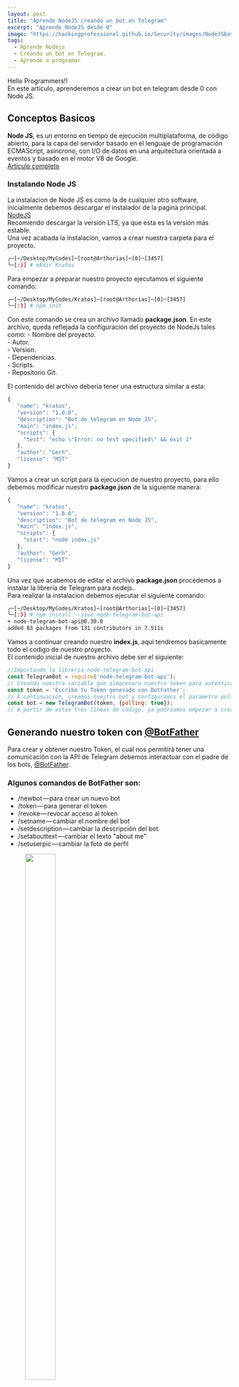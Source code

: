 ```yaml
---
layout: post
title: "Aprende NodeJS creando un bot en Telegram"
excerpt: "Aprende NodeJS desde 0"
image: "https://hackingprofessional.github.io/Security/images/NodeJSbot.png"
tags: 
  - Aprende Nodejs
  - Creando un bot en Telegram.
  - Aprende a programar
---
```


Hello Programmers!!  
En este artículo, aprenderemos a crear un bot en telegram desde 0 con Node JS.

## Conceptos Basicos

**Node JS**, es un entorno en tiempo de ejecución multiplataforma, de código abierto, para la capa del servidor basado en el lenguaje de programación ECMAScript, asíncrono, con I/O de datos en una arquitectura orientada a eventos y basado en el motor V8 de Google.  
[Articulo completo](https://es.wikipedia.org/wiki/Node.js)  

### Instalando Node JS
La instalacion de Node JS es como la de cualquier otro software, inicialmente debemos descargar el instalador de la pagina principal.  
[NodeJS](https://nodejs.org/es/)  
Recomiendo descargar la versión LTS, ya que esta es la versión más estable.  
Una vez acabada la instalacion, vamos a crear nuestra carpeta para el proyecto.  

```zsh
╭─[~/Desktop/MyCodes]─[root@Arthorias]─[0]─[3457]
╰─[:)] # mkdir Kratos
```

Para empezar a preparar nuestro proyecto ejecutamos el siguiente comando:  

```zsh
╭─[~/Desktop/MyCodes/Kratos]─[root@Arthorias]─[0]─[3457]
╰─[:)] # npm init
```

Con este comando se crea un archivo llamado **package.json**. 
En este archivo, queda reflejada la configuración del proyecto de NodeJs tales como:
	- Nombre del proyecto.  
	- Autor.  
	- Version.  
	- Dependencias.  
	- Scripts.  
	- Repositorio Git.  

El contenido del archivo debería tener una estructura similar a esta:  

```js
{
   "name": "kratos",
   "version": "1.0.0",
   "description": "Bot de telegram en Node JS",
   "main": "index.js",
   "scripts": {
     "test": "echo \"Error: no test specified\" && exit 1"
   },
   "author": "Gerh",
   "license": "MIT"
}
```

Vamos a crear un script para la ejecucion de nuestro proyecto, para ello debemos modificar nuestro **package.json** de la siguiente manera:  

```js
{
   "name": "kratos",
   "version": "1.0.0",
   "description": "Bot de telegram en Node JS",
   "main": "index.js",
   "scripts": {
     "start": "node index.js"
   },
   "author": "Gerh",
   "license": "MIT"
}
```

Una vez que acabemos de editar el archivo **package.json** procedemos a instalar la libreria de Telegram para nodejs.  
Para realizar la instalacion debemos ejecutar el siguiente comando:  

```zsh
╭─[~/Desktop/MyCodes/Kratos]─[root@Arthorias]─[0]─[3457]
╰─[:)] # npm install --save node-telegram-bot-api
+ node-telegram-bot-api@0.30.0
added 83 packages from 131 contributors in 7.511s
```

Vamos a continuar creando nuestro **index.js**, aqui tendremos basicamente todo el codigo de nuestro proyecto.  
El contenido inicial de nuestro archivo debe ser el siguiente:  

```js
//Importando la libreria node-telegram-bot-api 
const TelegramBot = require('node-telegram-bot-api');
// Creando nuestra variable que almacenara nuestro token para autenticarnos con el bot creado con BotFather
const token = 'Escribe tu Token generado con BotFather';
// A continuacion, creamos nuestro bot y configuramos el parametro polling igualandolo a True, Con esto logramos que el bot esté en constante proceso de escucha y procesamiento de datos respecto al token de la API de Telegram.
const bot = new TelegramBot(token, {polling: true});
// A partir de estas tres líneas de código, ya podríamos empezar a crear comandos y eventos para darle funcionalidad a nuestro bot.
```

## Generando nuestro token con [@BotFather](https://www.t.me/botfather)
Para crear y obtener nuestro Token, el cual nos permitirá tener una comunicación con la API de Telegram debemos interactuar con el padre de los bots, [@BotFather](https://www.t.me/botfather).  

### Algunos comandos de BotFather son:
  - /newbot — para crear un nuevo bot  
  - /token — para generar el token  
  - /revoke — revocar acceso al token  
  - /setname — cambiar el nombre del bot  
  - /setdescription — cambiar la descripción del bot  
  - /setabouttext — cambiar el texto "about me"  
  - /setuserpic — cambiar la foto de perfil  

<figure>
  <img src="https://hackingprofessional.github.io/Security/images/BotFather.png" width="40%" height="55%">
	<figcaption>
    <a href="https://hackingprofessional.github.io/Security/images/BotFather.png" title="Generando un token para nuestro Bot">Generando un token para nuestro Bot de Telegram</a>
  </figcaption>
</figure>

Cabe aclarar que por razones de seguridad no debes revelar tu token a terceros, por ello en el capture de pantalla anterior oculto el contenido de mi Token.  
Como dato adicional, es posible revocar y generar un nuevo token por medio del [@BotFather](https://www.t.me/botfather).  

## Comandos y eventos
Para el desarrollo de cualquier bot en telegram debemos tener en cuenta 2 conceptos:  

**Comandos**  
La funcionalidad de este es realizar una acción cuando se le llama.  
*Ejemplo:* Si nosotros queremos que luego del comando **/start**, nuestro bot **GerhBot66** responda: "Hola @Usuario, soy un bot y mi nombre es **Gerh**"

```js
//Declaramos la funcion
bot.onText(/^\/start/, function(msg){
  // Imprimimos en consola el mensaje recibido.
  console.log(msg);
  // msg.chat.id se encarga de recoger el id del chat donde se está realizando la petición.
  var chatId = msg.chat.id;
  // msg.from.username se encarga de recoger el @alias del usuario.
  var username = msg.from.username;
  // Enviamos un mensaje indicando el id del chat, y concatenamos el nombre del usuario con nuestro saludo
  bot.sendMessage(chatId, "Hola, " + username + " soy un bot y mi nombre es Gerh");
});
```

**Eventos**  
La idea principal de un evento es mantener constante escucha hasta recibir el llamado y luego proceder con la ejecuccion de alguna accion.  
*Ejemplo:* Cuando un usuario envia cualquier mensaje a nuestro Bot, el chat genera el evento: "Se ha recibido el mensaje".  
Para crear estos eventos se utiliza:  

```js
//Declaramos la funcion indicando que el evento esperado sera un "message"
bot.on('message', function(msg){
    console.log(msg);
    // msg.chat.id se encarga de recoger el id del chat donde se está realizando la petición.
    var chatId = msg.chat.id;
    // Enviamos nuestro mensaje indicando el id del chat. 
    bot.sendMessage(chatId, 'Se ha recibido el mensaje');
});
```

## Iniciando nuestro bot

Luego de la explicacion anterior, el codigo final de nuestro proyecto queda de la siguiente manera:  

```js
const TelegramBot = require('node-telegram-bot-api');
const token = 'ESCRIBE TU TOKEN';

const bot = new TelegramBot(token, {polling: true});

bot.onText(/^\/start/, function(msg){
    console.log(msg);
    var chatId = msg.chat.id;
    var username = msg.from.username;
    bot.sendMessage(chatId, "Hola, " + username + " soy un bot y mi nombre es Gerh");
});

bot.on('message', function(msg){
    console.log(msg);
    var chatId = msg.chat.id;
    // send a message to the chat acknowledging receipt of their message
    bot.sendMessage(chatId, 'Received your message');
});
```

Para poder realizar pruebas sobre nuestro bot ejecutamos lo siguiente:  
*Recordemos que el comando **npm start**, ejecutara **node index.js***

```zsh
╭─[~/Desktop/MyCodes/Kratos]─[root@Arthorias]─[0]─[3457]
╰─[:)] # npm start
> kratos@1.0.0 start /root/Desktop/MyCodes/Kratos
> node index.js
```

Luego de la ejecucion de nuestro bot, debemos realizar una busqueda en telegram con el nombre del telegram para mi ejemplo utilice el nombre de **GerhBot66**.

<figure>
  <img src="https://hackingprofessional.github.io/Security/images/TestFinalBotTel.png" width="40%" height="55%">
	<figcaption>
    <a href="https://hackingprofessional.github.io/Security/images/TestFinalBotTel.png" title="Probando nuestro bot de telegram creado en Node JS">Probando nuestro bot de telegram creado en Node JS</a>
  </figcaption>
</figure>

Luego de la interaccion con el bot, obtenemos la salida de nuestro **console.log()**

```js
{ message_id: 10,
  from:
   { id: 7700000,
     is_bot: false,
     first_name: 'Gerh',
     username: 'GerhSephiroth',
     language_code: 'en' },
  chat:
   { id: 7700000,
     first_name: 'Gerh',
     username: 'GerhSephiroth',
     type: 'private' },
  date: 1557183411,
  text: 'Gerardo Esta Aqui' }
```
